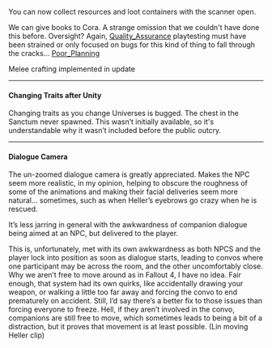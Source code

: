 
You can now collect resources and loot containers with the scanner open.

We can give books to Cora. A strange omission that we couldn't have done this before. Oversight? Again, [Quality_Assurance](../Development/Quality_Assurance.md) playtesting must have been strained or only focused on bugs for this kind of thing to fall through the cracks... [Poor_Planning](../Development/Poor_Planning.md)

Melee crafting implemented in update

---
#### Changing Traits after Unity
Changing traits as you change Universes is bugged. The chest in the Sanctum never spawned. This wasn’t initially available, so it's understandable why it wasn’t included before the public outcry. 

---
#### Dialogue Camera
The un-zoomed dialogue camera is greatly appreciated. Makes the NPC seem more realistic, in my opinion, helping to obscure the roughness of some of the animations and making their facial deliveries seem more natural… sometimes, such as when Heller’s eyebrows go crazy when he is rescued.

It’s less jarring in general with the awkwardness of companion dialogue being aimed at an NPC, but delivered to the player. 

This is, unfortunately, met with its own awkwardness as both NPCS and the player lock into position as soon as dialogue starts, leading to convos where one participant may be across the room, and the other uncomfortably close. Why we aren’t free to move around as in Fallout 4, I have no idea. Fair enough, that system had its own quirks, like accidentally drawing your weapon, or walking a little too far away and forcing the convo to end prematurely on accident. Still, I’d say there’s a better fix to those issues than forcing everyone to freeze. Hell, if they aren’t involved in the convo, companions are still free to move, which sometimes leads to being a bit of a distraction, but it proves that movement is at least possible. (Lin moving Heller clip)
